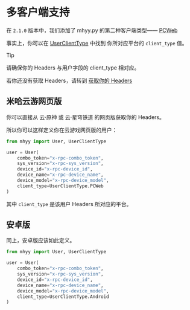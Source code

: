 # 多客户端支持

在 `2.1.0` 版本中，我们添加了 mhyy.py 的第二种客户端类型——
[PCWeb](../api/interface.md#userclienttype)

事实上，你可以在 [UserClientType](../api/interface.md#userclienttype) 中找到
你所对应平台的 `client_type` 值。

> [!TIP]
>
>    请确保你的 Headers 与用户字段的 client_type 相对应。
>
>    若你还没有获取 Headers，请转到 [获取你的 Headers](../appendix/get_headers.md)

## 米哈云游网页版

你可以直接从 云·原神 或 云·星穹铁道 的网页版获取你的 Headers。

所以你可以这样定义你在云游戏网页版的用户：

```python
from mhyy import User, UserClientType

user = User(
    combo_token="x-rpc-combo_token",
    sys_version="x-rpc-sys_version",
    device_id="x-rpc-device_id",
    device_name="x-rpc-device_name",
    device_model="x-rpc-device_model",
    client_type=UserClientType.PCWeb
)
```

其中 `client_type` 是该用户 Headers 所对应的平台。

## 安卓版

同上，安卓版应该如此定义。

```python
from mhyy import User, UserClientType

user = User(
    combo_token="x-rpc-combo_token",
    sys_version="x-rpc-sys_version",
    device_id="x-rpc-device_id",
    device_name="x-rpc-device_name",
    device_model="x-rpc-device_model",
    client_type=UserClientType.Android
)
```
